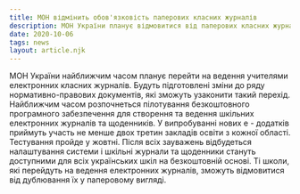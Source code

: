 ```yaml
---
title: МОН відмінить обов'язковість паперових класних журналів
description: МОН України планує відмовитися від паперових класних журналів та щодеників учнів
date: 2020-10-06
tags: news
layout: article.njk
---
```


МОН України найближчим часом планує перейти на ведення учителями електронних класних журналів. Будуть підготовлені зміни до ряду нормативно-правових документів, які зможуть узаконити такий перехід. Найближчим часом розпочнеться пілотування безкоштовного програмного забезпечення для створення та ведення шкільних електронних журналів та щоденників. У випробуванні нових е - додатків приймуть участь не менше двох третин закладів освіти з кожної області. Тестування пройде у жовтні. Після всіх зауважень відбудеться налаштування системи і шкільні журнали та щоденники стануть доступними для всіх українських шкіл на безкоштовній основі. Ті школи, які перейдуть на ведення електронних журналів, зможуть відмовитися від дублювання їх у паперовому вигляді.